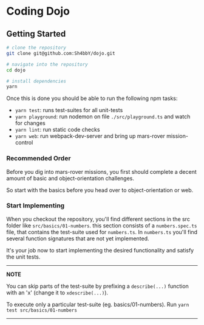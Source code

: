 Coding Dojo
===========

## Getting Started

```bash
# clone the repository
git clone git@github.com:Sh4bbY/dojo.git

# navigate into the repository
cd dojo

# install dependencies
yarn
```

Once this is done you should be able to run the following npm tasks:
- `yarn test`: runs test-suites for all unit-tests
- `yarn playground`: run nodemon on file `./src/playground.ts` and watch for changes
- `yarn lint`: run static code checks
- `yarn web`: run webpack-dev-server and bring up mars-rover mission-control


### Recommended Order

Before you dig into mars-rover missions, you first should complete a decent amount of basic and object-orientation challenges.

So start with the basics before you head over to object-orientation or web.

### Start Implementing

When you checkout the repository, you'll find different sections in the src folder like `src/basics/01-numbers`.
this section consists of a `numbers.spec.ts` file, that contains the test-suite used for `numbers.ts`.
In `numbers.ts` you'll find several function signatures that are not yet implemented.

It's your job now to start implementing the desired functionality and satisfy the unit tests.

---
**NOTE**

You can skip parts of the test-suite by prefixing a `describe(...)` function with an 'x' (change it to `xdescribe(...)`).

To execute only a particular test-suite (eg. basics/01-numbers). Run `yarn test src/basics/01-numbers`

---
